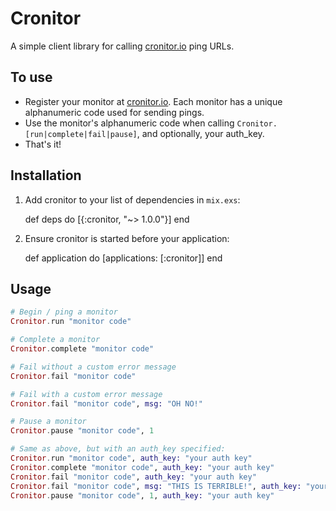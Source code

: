 # Cronitor

A simple client library for calling [cronitor.io](https://cronitor.io) ping URLs.

## To use
* Register your monitor at [cronitor.io](https://cronitor.io). Each monitor has a unique alphanumeric code used for sending pings.
* Use the monitor's alphanumeric code when calling `Cronitor.[run|complete|fail|pause]`, and optionally, your auth_key.
* That's it!

## Installation

  1. Add cronitor to your list of dependencies in `mix.exs`:

        def deps do
          [{:cronitor, "~> 1.0.0"}]
        end

  2. Ensure cronitor is started before your application:

        def application do
          [applications: [:cronitor]]
        end

## Usage

```Elixir
# Begin / ping a monitor
Cronitor.run "monitor code"

# Complete a monitor
Cronitor.complete "monitor code"

# Fail without a custom error message
Cronitor.fail "monitor code"

# Fail with a custom error message
Cronitor.fail "monitor code", msg: "OH NO!"

# Pause a monitor
Cronitor.pause "monitor code", 1

# Same as above, but with an auth_key specified:
Cronitor.run "monitor code", auth_key: "your auth key"
Cronitor.complete "monitor code", auth_key: "your auth key"
Cronitor.fail "monitor code", auth_key: "your auth key"
Cronitor.fail "monitor code", msg: "THIS IS TERRIBLE!", auth_key: "your auth key"
Cronitor.pause "monitor code", 1, auth_key: "your auth key"
```
